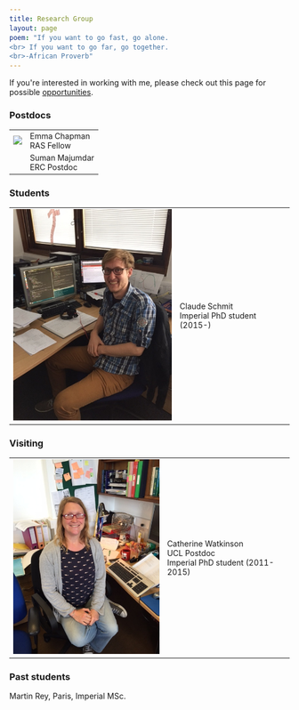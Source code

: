 ```yaml
---
title: Research Group
layout: page
poem: "If you want to go fast, go alone. 
<br> If you want to go far, go together.
<br>-African Proverb"
---
```


If you\'re interested in working with me, please check out this page for possible
<a href="jobs.html">opportunities</a>. 


### Postdocs

<table width="100%">
<tr> <td> <img src="{{ site.url }}/images/emma_iop_prize.jpg" width="300" > </td>
<td>Emma Chapman <br> RAS Fellow</td></tr>

<tr> <td><img src="" width="300" > </td>
<td>Suman Majumdar  <br> ERC Postdoc </td></tr>

</table>


### Students

<table width="100%">
<tr> <td><img src="images/claude_small_copy.JPG" width="300" > </td>
<td>Claude Schmit  <br> Imperial PhD student (2015-)</td></tr> 
</tr>
</table>

### Visiting
<table width="100%">
<tr> <td><img src="images/catherine_small_copy.JPG" width="300" > </td>
<td>Catherine Watkinson <br> UCL Postdoc <br> Imperial PhD student (2011-2015)</td></tr>
</table>


### Past students

Martin Rey, Paris, Imperial MSc.
